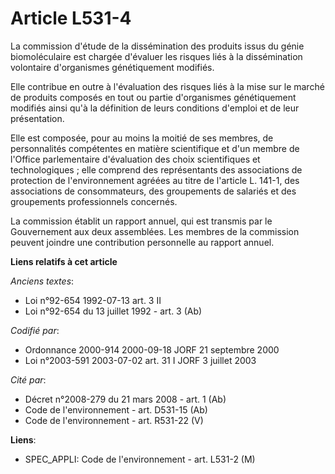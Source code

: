 # Article L531-4

La commission d'étude de la dissémination des produits issus du génie biomoléculaire est chargée d'évaluer les risques liés à
la dissémination volontaire d'organismes génétiquement modifiés.

Elle contribue en outre à l'évaluation des risques liés à la mise sur le marché de produits composés en tout ou partie
d'organismes génétiquement modifiés ainsi qu'à la définition de leurs conditions d'emploi et de leur présentation.

Elle est composée, pour au moins la moitié de ses membres, de personnalités compétentes en matière scientifique et d'un
membre de l'Office parlementaire d'évaluation des choix scientifiques et technologiques ; elle comprend des représentants des
associations de protection de l'environnement agréées au titre de l'article L. 141-1, des associations de consommateurs, des
groupements de salariés et des groupements professionnels concernés.

La commission établit un rapport annuel, qui est transmis par le Gouvernement aux deux assemblées. Les membres de la
commission peuvent joindre une contribution personnelle au rapport annuel.

**Liens relatifs à cet article**

_Anciens textes_:

  - Loi n°92-654 1992-07-13 art. 3 II
  - Loi n°92-654 du 13 juillet 1992 - art. 3 (Ab)

_Codifié par_:

  - Ordonnance 2000-914 2000-09-18 JORF 21 septembre 2000
  - Loi n°2003-591 2003-07-02 art. 31 I JORF 3 juillet 2003

_Cité par_:

  - Décret n°2008-279 du 21 mars 2008 - art. 1 (Ab)
  - Code de l'environnement - art. D531-15 (Ab)
  - Code de l'environnement - art. R531-22 (V)

**Liens**:

  - SPEC_APPLI: Code de l'environnement - art. L531-2 (M)
